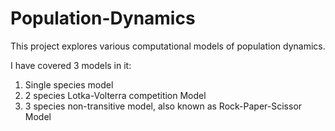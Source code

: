 # Population-Dynamics
This project explores various computational models of population dynamics.

I have covered 3 models in it:

1. Single species model
2. 2 species Lotka-Volterra competition Model
3. 3 species non-transitive model, also known as Rock-Paper-Scissor Model
   

